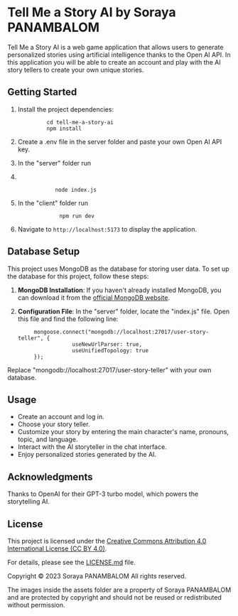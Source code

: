 # Tell Me a Story AI by Soraya PANAMBALOM

Tell Me a Story AI is a web game application that allows users to generate personalized stories using artificial intelligence thanks to the Open AI API.
In this application you will be able to create an account and play with the AI story tellers to create your own unique stories.


## Getting Started

1. Install the project dependencies:

                cd tell-me-a-story-ai
                npm install

2. Create a .env file in the server folder and paste your own Open AI API key.

3. In the "server" folder run
4. 

                   node index.js

5. In the "client" folder run

                    npm run dev

6. Navigate to `http://localhost:5173` to display the application. 

## Database Setup

This project uses MongoDB as the database for storing user data. To set up the database for this project, follow these steps:

1. **MongoDB Installation**: If you haven't already installed MongoDB, you can download it from the [official MongoDB website](https://www.mongodb.com/try/download/community).

2. **Configuration File**: In the "server" folder, locate the "index.js" file. Open this file and find the following line:

            mongoose.connect("mongodb://localhost:27017/user-story-teller", {
                        useNewUrlParser: true,
                        useUnifiedTopology: true
            });

Replace "mongodb://localhost:27017/user-story-teller" with your own database.

## Usage

- Create an account and log in.
- Choose your story teller.
- Customize your story by entering the main character's name, pronouns, topic, and language.
- Interact with the AI storyteller in the chat interface.
- Enjoy personalized stories generated by the AI.


## Acknowledgments

Thanks to OpenAI for their GPT-3 turbo model, which powers the storytelling AI.


## License

This project is licensed under the [Creative Commons Attribution 4.0 International License (CC BY 4.0)](LICENSE.md). 

For details, please see the [LICENSE.md](LICENSE.md) file.

Copyright © 2023 Soraya PANAMBALOM All rights reserved.

The images inside the assets folder are a property of Soraya PANAMBALOM and are protected by copyright and should not be reused or redistributed without permission.
